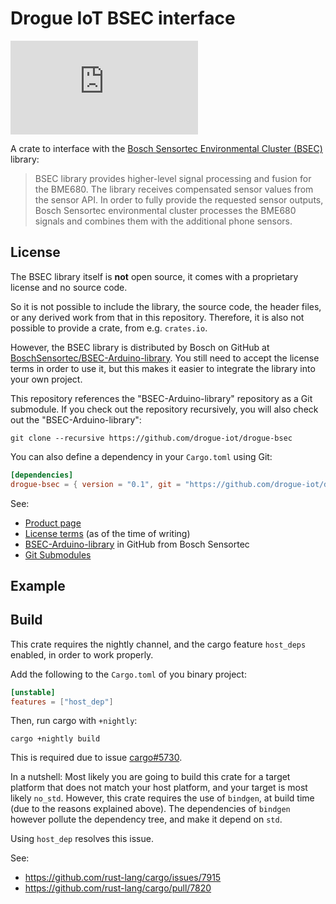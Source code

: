 # Drogue IoT BSEC interface

[![Matrix](https://img.shields.io/matrix/drogue-iot:matrix.org)](https://matrix.to/#/#drogue-iot:matrix.org)

A crate to interface with the [Bosch Sensortec Environmental Cluster (BSEC)](https://www.bosch-sensortec.com/software-tools/software/bsec/)
library:

> BSEC library provides higher-level signal processing and fusion for the BME680. The library receives compensated sensor values from the sensor API. In order to fully provide the requested sensor outputs, Bosch Sensortec environmental cluster processes the BME680 signals and combines them with the additional phone sensors.

## License

The BSEC library itself is **not** open source, it comes with a proprietary license and no source code.

So it is not possible to include the library, the source code, the header files, or any derived work from that in this
repository. Therefore, it is also not possible to provide a crate, from e.g. `crates.io`.

However, the BSEC library is distributed by Bosch on GitHub at [BoschSensortec/BSEC-Arduino-library](https://github.com/BoschSensortec/BSEC-Arduino-library).
You still need to accept the license terms in order to use it, but this makes it easier to integrate the library
into your own project.

This repository references the "BSEC-Arduino-library" repository as a Git submodule. If you check out the repository
recursively, you will also check out the "BSEC-Arduino-library":

    git clone --recursive https://github.com/drogue-iot/drogue-bsec

You can also define a dependency in your `Cargo.toml` using Git:

~~~toml
[dependencies]
drogue-bsec = { version = "0.1", git = "https://github.com/drogue-iot/drogue-bsec", branch="main" }
~~~

See:

* [Product page](https://www.bosch-sensortec.com/software-tools/software/bsec/)
* [License terms](https://www.bosch-sensortec.com/media/boschsensortec/downloads/bsec/2017-07-17_clickthrough_license_terms_environmentalib_sw_clean.pdf) (as of the time of writing)
* [BSEC-Arduino-library](https://github.com/BoschSensortec/BSEC-Arduino-library) in GitHub from Bosch Sensortec
* [Git Submodules](https://www.git-scm.com/book/en/v2/Git-Tools-Submodules)

## Example



## Build

This crate requires the nightly channel, and the cargo feature `host_deps` enabled, in order to work properly.

Add the following to the `Cargo.toml` of you binary project:

~~~toml
[unstable]
features = ["host_dep"]
~~~

Then, run cargo with `+nightly`:

    cargo +nightly build

This is required due to issue [cargo#5730](https://github.com/rust-lang/cargo/issues/5730). 

In a nutshell: Most likely you are going to build this crate for a target platform that does not match your host
platform, and your target is most likely `no_std`. However, this crate requires the use of `bindgen`, at build time
(due to the reasons explained above). The dependencies of `bindgen` however pollute the dependency tree,
and make it depend on `std`.

Using `host_dep` resolves this issue.

See:

* https://github.com/rust-lang/cargo/issues/7915
* https://github.com/rust-lang/cargo/pull/7820

